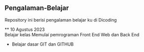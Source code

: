 ## Pengalaman-Belajar
Repository ini berisi pengalaman belajar ku di Dicoding

** 10 Agustus 2023 <br>
Belajar kelas Memulai pemrograman Front End Web dan Back End
  * Belajar dasar GIT dan GITHUB
